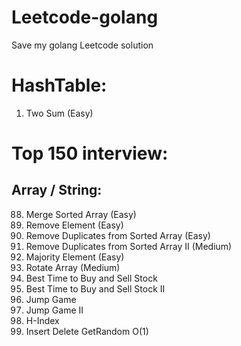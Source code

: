 # Leetcode-golang
Save my golang Leetcode solution 

# HashTable:
0001. Two Sum (Easy)

# Top 150 interview:
## Array / String:
0088. Merge Sorted Array (Easy)
0027. Remove Element (Easy)
0026. Remove Duplicates from Sorted Array (Easy)
0080. Remove Duplicates from Sorted Array II (Medium)
0169. Majority Element (Easy)
0189. Rotate Array (Medium)
0121. Best Time to Buy and Sell Stock
0122. Best Time to Buy and Sell Stock II
0055. Jump Game
0045. Jump Game II
0274. H-Index
0380. Insert Delete GetRandom O(1)